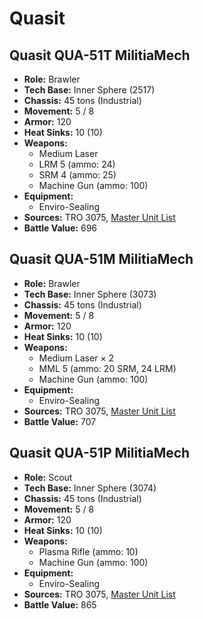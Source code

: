 # Quasit
## Quasit QUA-51T MilitiaMech
- **Role:** Brawler
- **Tech Base:** Inner Sphere (2517)
- **Chassis:** 45 tons (Industrial)
- **Movement:** 5 / 8
- **Armor:** 120
- **Heat Sinks:** 10 (10)
- **Weapons:**
  - Medium Laser
  - LRM 5 (ammo: 24)
  - SRM 4 (ammo: 25)
  - Machine Gun (ammo: 100)
- **Equipment:**
  - Enviro-Sealing
- **Sources:** TRO 3075, [Master Unit List](http://masterunitlist.info/Unit/Details/2609/quasit-qua-51t-militiamech)
- **Battle Value:** 696

## Quasit QUA-51M MilitiaMech
- **Role:** Brawler
- **Tech Base:** Inner Sphere (3073)
- **Chassis:** 45 tons (Industrial)
- **Movement:** 5 / 8
- **Armor:** 120
- **Heat Sinks:** 10 (10)
- **Weapons:**
  - Medium Laser × 2
  - MML 5 (ammo: 20 SRM, 24 LRM)
  - Machine Gun (ammo: 100)
- **Equipment:**
  - Enviro-Sealing
- **Sources:** TRO 3075, [Master Unit List](http://masterunitlist.info/Unit/Details/2607/quasit-qua-51m-militiamech)
- **Battle Value:** 707

## Quasit QUA-51P MilitiaMech
- **Role:** Scout
- **Tech Base:** Inner Sphere (3074)
- **Chassis:** 45 tons (Industrial)
- **Movement:** 5 / 8
- **Armor:** 120
- **Heat Sinks:** 10 (10)
- **Weapons:**
  - Plasma Rifle (ammo: 10)
  - Machine Gun (ammo: 100)
- **Equipment:**
  - Enviro-Sealing
- **Sources:** TRO 3075, [Master Unit List](http://masterunitlist.info/Unit/Details/2608/quasit-qua-51p-militiamech)
- **Battle Value:** 865

